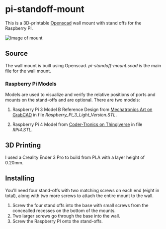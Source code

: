 # pi-standoff-mount

This is a 3D-printable [Openscad](https://openscad.org/) wall mount with stand offs for the Raspberry PI.

![Image of mount](../media/media/mount-view.jpg?raw=true)

## Source

The wall mount is built using Openscad. _pi-standoff-mount.scad_ is the main file for the wall mount.

### Raspberry Pi Models

Models are used to visualize and verify the relative positions of ports and mounts on the stand-offs and are optional. There are two models:

1. Raspberry Pi 3 Model B Reference Design from [Mechatronics Art on GrabCAD](https://grabcad.com/library/raspberry-pi-3-reference-design-model-b-rpi-raspberrypi-raspberry-pi-1) in file _Raspberry_Pi_3_Light_Version.STL_.

2. Raspberry Pi 4 Model from [Coder-Tronics on Thingiverse](https://www.thingiverse.com/thing:3732868) in file _RPi4.STL_.

## 3D Printing

I used a Creality Ender 3 Pro to build from PLA with a layer height of 0.20mm.

## Installing

You'll need four stand-offs with two matching screws on each end (eight in total), along with two more screws to attach the entire mount to the wall.  

1. Screw the four stand offs into the base with small screws from the concealled recesses on the bottom of the mounts.
2. Two larger screws go through the base into the wall.
3. Screw the Raspberry PI onto the stand-offs.
